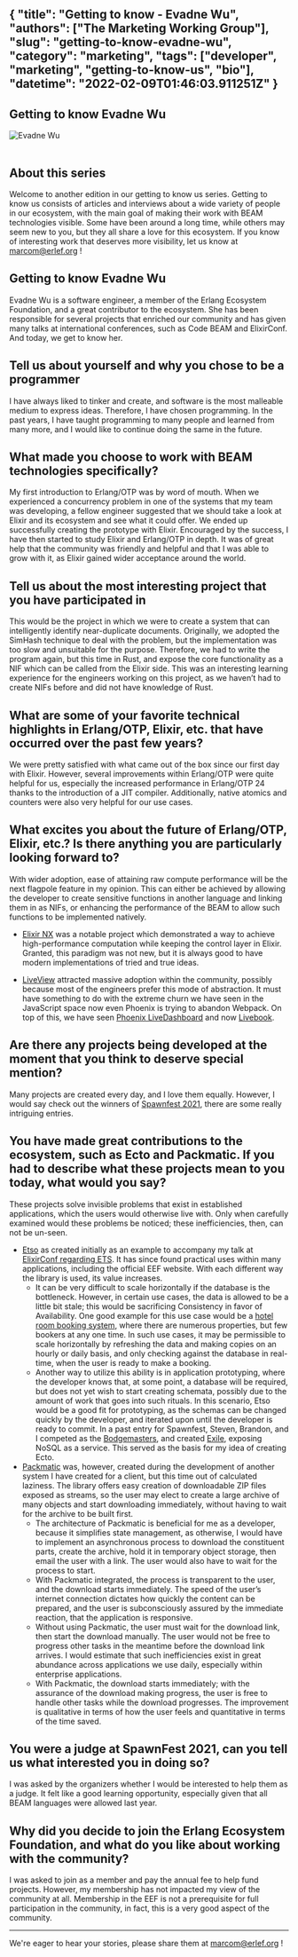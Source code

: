 {
  "title": "Getting to know - Evadne Wu",
  "authors": ["The Marketing Working Group"],
  "slug": "getting-to-know-evadne-wu",
  "category": "marketing",
  "tags": ["developer", "marketing", "getting-to-know-us", "bio"],
  "datetime": "2022-02-09T01:46:03.911251Z"
}
---
Getting to know Evadne Wu
---
<img src="/images/getting-to-know/evadne-wu.jpg" class="img-fluid" alt="Evadne Wu"/>

<br/>
<br/>

## About this series 

<p>
 Welcome to another edition in our getting to know us series. Getting to know us consists of articles and interviews about a wide variety of people in our ecosystem, with the main goal of making their work with BEAM technologies visible. Some have been around a long time, while others may seem new to you, but they all share a love for this ecosystem. If you know of interesting work that deserves more visibility, let us know at 
 <a href="mailto:marcom@erlef.org">marcom@erlef.org</a> !
</p>

## Getting to know Evadne Wu

Evadne Wu is a software engineer, a member of the Erlang Ecosystem Foundation, and a great contributor to the ecosystem.
She has been responsible for several projects that enriched our community and has given many talks at international conferences, such as Code BEAM and ElixirConf. And today, we get to know her.

## Tell us about yourself and why you chose to be a programmer

I have always liked to tinker and create, and software is the most malleable medium to express ideas. Therefore, I have chosen programming. 
In the past years, I have taught programming to many people and learned from many more, and I would like to continue doing the same in the future.

## What made you choose to work with BEAM technologies specifically?

My first introduction to Erlang/OTP was by word of mouth. When we experienced a concurrency problem in one of the systems that my team was developing, a fellow engineer suggested that we should take a look at Elixir and its ecosystem and see what it could offer. We ended up successfully creating the prototype with Elixir. 
Encouraged by the success, I have then started to study Elixir and Erlang/OTP in depth. It was of great help that the community was friendly and helpful and that I was able to grow with it, as Elixir gained wider acceptance around the world.


## Tell us about the most interesting project that you have participated in

This would be the project in which we were to create a system that can intelligently identify near-duplicate documents. 
Originally, we adopted the SimHash technique to deal with the problem, but the implementation was too slow and unsuitable for the purpose. Therefore, we had to write the program again, but this time in Rust, and expose the core functionality as a NIF which can be called from the Elixir side. This was an interesting learning experience for the engineers working on this project, as we haven’t had to create NIFs before and did not have knowledge of Rust.


## What are some of your favorite technical highlights in Erlang/OTP, Elixir, etc. that have occurred over the past few years?

We were pretty satisfied with what came out of the box since our first day with Elixir. However, several improvements within Erlang/OTP were quite helpful for us, especially the increased performance in Erlang/OTP 24 thanks to the introduction of a JIT compiler. Additionally, native atomics and counters were also very helpful for our use cases.

## What excites you about the future of Erlang/OTP, Elixir, etc.? Is there anything you are particularly looking forward to?

With wider adoption, ease of attaining raw compute performance will be the next flagpole feature in my opinion. This can either be achieved by allowing the developer to create sensitive functions in another language and linking them in as NIFs, or enhancing the performance of the BEAM to allow such functions to be implemented natively.

- [Elixir NX](https://github.com/elixir-nx/nx) was a notable project which demonstrated a way to achieve high-performance computation while keeping the control layer in Elixir. Granted, this paradigm was not new, but it is always good to have modern implementations of tried and true ideas.

- [LiveView](https://github.com/phoenixframework/phoenix_live_view) attracted massive adoption within the community, possibly because most of the engineers prefer this mode of abstraction. It must have something to do with the extreme churn we have seen in the JavaScript space now even Phoenix is trying to abandon Webpack. On top of this, we have seen [Phoenix LiveDashboard](https://github.com/phoenixframework/phoenix_live_dashboard) and now [Livebook](https://github.com/livebook-dev/livebook).


## Are there any projects being developed at the moment that you think to deserve special mention?

Many projects are created every day, and I love them equally. However, I would say check out the winners of [Spawnfest 2021](https://spawnfest.org/2021.html), there are some really intriguing entries.

## You have made great contributions to the ecosystem, such as Ecto and Packmatic.  If you had to describe what these projects mean to you today, what would you say?

These projects solve invisible problems that exist in established applications, which the users would otherwise live with. Only when carefully examined would these problems be noticed; these inefficiencies, then, can not be un-seen. 


- [Etso](https://github.com/evadne/etso) as created initially as an example to accompany my talk at [ElixirConf regarding ETS](https://www.youtube.com/watch?v=8mXqxBBvNdk). It has since found practical uses within many applications, including the official EEF website. With each different way the library is used, its value increases.
    - It can be very difficult to scale horizontally if the database is the bottleneck. However, in certain use cases, the data is allowed to be a little bit stale; this would be sacrificing Consistency in favor of Availability. One good example for this use case would be a [hotel room booking system](https://www.colinsteele.org/post/23103789647/against-the-grain-aws-clojure-startup), where there are numerous properties, but few bookers at any one time. In such use cases, it may be permissible to scale horizontally by refreshing the data and making copies on an hourly or daily basis, and only checking against the database in real-time, when the user is ready to make a booking.
    - Another way to utilize this ability is in application prototyping, where the developer knows that, at some point, a database will be required, but does not yet wish to start creating schemata, possibly due to the amount of work that goes into such rituals. In this scenario, Etso would be a good fit for prototyping, as the schemas can be changed quickly by the developer, and iterated upon until the developer is ready to commit. In a past entry for Spawnfest, Steven, Brandon, and I competed as the [Bodgemasters](https://spawnfest.org/2019), and created [Exile](https://github.com/spawnfest/exile), exposing NoSQL as a service. This served as the basis for my idea of creating Ecto.
- [Packmatic](https://github.com/evadne/packmatic) was, however, created during the development of another system I have created for a client, but this time out of calculated laziness. The library offers easy creation of downloadable ZIP files exposed as streams, so the user may elect to create a large archive of many objects and start downloading immediately, without having to wait for the archive to be built first.
    - The architecture of Packmatic is beneficial for me as a developer, because it simplifies state management, as otherwise, I would have to implement an asynchronous process to download the constituent parts, create the archive, hold it in temporary object storage, then email the user with a link. The user would also have to wait for the process to start.
    - With Packmatic integrated, the process is transparent to the user, and the download starts immediately. The speed of the user’s internet connection dictates how quickly the content can be prepared, and the user is subconsciously assured by the immediate reaction, that the application is responsive.
    - Without using Packmatic, the user must wait for the download link, then start the download manually. The user would not be free to progress other tasks in the meantime before the download link arrives. I would estimate that such inefficiencies exist in great abundance across applications we use daily, especially within enterprise applications.
    - With Packmatic, the download starts immediately; with the assurance of the download making progress, the user is free to handle other tasks while the download progresses. The improvement is qualitative in terms of how the user feels and quantitative in terms of the time saved.

## You were a judge at SpawnFest 2021, can you tell us what interested you in doing so?

I was asked by the organizers whether I would be interested to help them as a judge. It felt like a good learning opportunity, especially given that all BEAM languages were allowed last year.


## Why did you decide to join the Erlang Ecosystem Foundation, and what do you like about working with the community?

I was asked to join as a member and pay the annual fee to help fund projects. However, my membership has not impacted my view of the community at all. Membership in the EEF is not a prerequisite for full participation in the community, in fact, this is a very good aspect of the community.

-------------
<p>
We're eager to hear your stories, please share them at 
<a href="mailto:marcom@erlef.org">marcom@erlef.org</a> !
</p>
